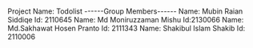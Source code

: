 # 
Project Name: Todolist
------Group Members------
Name: Mubin Raian Siddiqe Id: 2110645
Name: Md Moniruzzaman Mishu Id:2130066
Name: Md.Sakhawat Hosen Pranto Id: 2111343
Name: Shakibul Islam Shakib Id: 2110006
